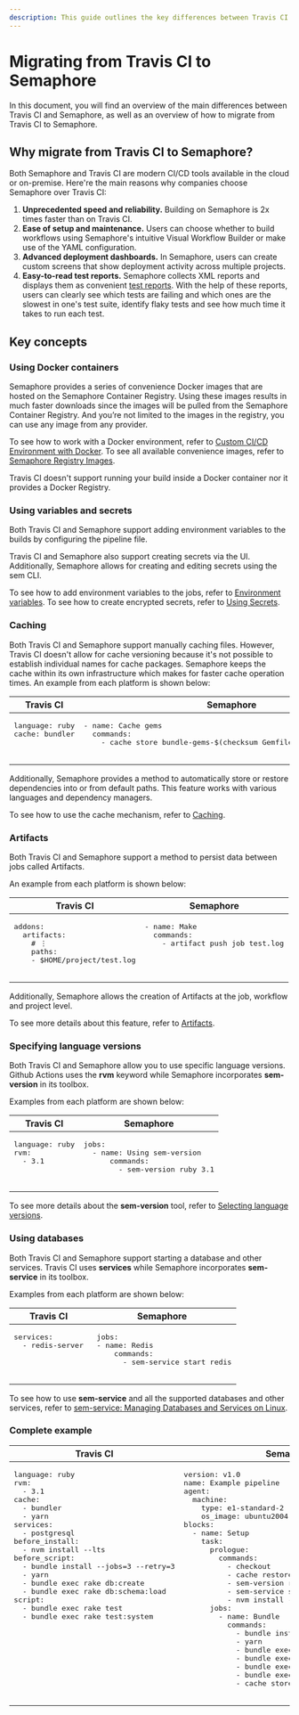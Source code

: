 ```yaml
---
description: This guide outlines the key differences between Travis CI and Semaphore 2.0 and provides you with a direction to migrate to Semaphore 2.0.
---
```


# Migrating from Travis CI to Semaphore

In this document, you will find an overview of the main differences between Travis CI and Semaphore, 
as well as an overview of how to migrate from Travis CI to Semaphore.

## Why migrate from Travis CI to Semaphore?
Both Semaphore and Travis CI are modern CI/CD tools available in the cloud or on-premise. Here're the main reasons why companies choose Semaphore over Travis CI:

1. **Unprecedented speed and reliability.** Building on Semaphore is 2x times faster than on Travis CI.
2. **Ease of setup and maintenance.** Users can choose whether to build workflows using Semaphore's intuitive Visual Workflow Builder or make use of the YAML configuration.
3. **Advanced deployment dashboards.** In Semaphore, users can create custom screens that show deployment activity across multiple projects. 
4. **Easy-to-read test reports.** Semaphore collects XML reports and displays them as convenient [test reports][test-reports]. With the help of these reports, users can clearly see which tests are failing and which ones are the slowest in one's test suite, identify flaky tests and see how much time it takes to run each test.

## Key concepts

### Using Docker containers

Semaphore provides a series of convenience Docker images that are hosted on the Semaphore Container Registry. 
Using these images results in much faster downloads since the images will be pulled from the Semaphore Container Registry. 
And you’re not limited to the images in the registry, you can use any image from any provider.

To see how to work with a Docker environment, refer to [Custom CI/CD Environment with Docker][custom-cicd-docker]. 
To see all available convenience images, refer to [Semaphore Registry Images][semaphore-registry-images].

Travis CI doesn't support running your build inside a Docker container nor it provides a Docker Registry.

### Using variables and secrets

Both Travis CI and Semaphore support adding environment variables to the builds by configuring the pipeline file. 

Travis CI and Semaphore also support creating secrets via the UI. 
Additionally, Semaphore allows for creating and editing secrets using the sem CLI.

To see how to add environment variables to the jobs, refer to [Environment variables][environment-variables]. 
To see how to create encrypted secrets, refer to [Using Secrets][secrets].

### Caching

Both Travis CI and Semaphore support manually caching files. 
However, Travis CI doesn't allow for cache versioning because it's not possible to establish individual names for cache packages. 
Semaphore keeps the cache within its own infrastructure which makes for faster cache operation times.
An example from each platform is shown below:


<table>
  <thead>
    <tr>
      <th>Travis CI</th>
      <th>Semaphore</th>
    </tr>
  </thead>
  <tbody>
    <tr>
      <td valign="top">
        <pre lang=yaml>
language: ruby
cache: bundler
    </pre>
      </td>
      <td valign="top">
        <pre lang=yaml>
- name: Cache gems
  commands:
    - cache store bundle-gems-$(checksum Gemfile.lock) vendor/bundle
      </td>
    </tr>
  </tbody>
  </table>

Additionally, Semaphore provides a method to automatically store or restore dependencies into or from default paths. 
This feature works with various languages and dependency managers.

To see how to use the cache mechanism, refer to [Caching][caching].

### Artifacts

Both Travis CI and Semaphore support a method to persist data between jobs called Artifacts. 

An example from each platform is shown below:

<table>
  <thead>
    <tr>
      <th>Travis CI</th>
      <th>Semaphore</th>
    </tr>
  </thead>
  <tbody>
    <tr>
      <td valign="top">
        <pre lang=yaml>
addons:
  artifacts:
    # ⋮
    paths:
    - $HOME/project/test.log
    </pre>
      </td>
      <td valign="top">
        <pre lang=yaml>
- name: Make
  commands:
    - artifact push job test.log
    </pre>
      </td>
    </tr>
  </tbody>
  </table>
  
Additionally, Semaphore allows the creation of Artifacts at the job, workflow and project level.

To see more details about this feature, refer to [Artifacts][artifacts].

### Specifying language versions

Both Travis CI and Semaphore allow you to use specific language versions. 
Github Actions uses the **rvm** keyword while Semaphore incorporates **sem-version** in its toolbox. 

Examples from each platform are shown below:

<table>
  <thead>
    <tr>
      <th>Travis CI</th>
      <th>Semaphore</th>
    </tr>
  </thead>
  <tbody>
    <tr>
      <td valign="top">
        <pre lang=yaml>
language: ruby
rvm:
  - 3.1
    </pre>
      </td>
      <td valign="top">
        <pre lang=yaml>
jobs:
  - name: Using sem-version
      commands:
        - sem-version ruby 3.1
    </pre>
      </td>
    </tr>
  </tbody>
  </table>

To see more details about the **sem-version** tool, refer to [Selecting language versions][language-versions].

### Using databases

Both Travis CI and Semaphore support starting a database and other services. 
Travis CI uses **services** while Semaphore incorporates **sem-service** in its toolbox.

Examples from each platform are shown below:

<table>
  <thead>
    <tr>
      <th>Travis CI</th>
      <th>Semaphore</th>
    </tr>
  </thead>
  <tbody>
    <tr>
      <td valign="top">
        <pre lang=yaml>
services:
  - redis-server
    </pre>
      </td>
      <td valign="top">
        <pre lang=yaml>
 jobs:
 - name: Redis
     commands:
       - sem-service start redis
    </pre>
      </td>
    </tr>
  </tbody>
  </table>
  
To see how to use **sem-service** and all the supported databases and other services, 
refer to [sem-service: Managing Databases and Services on Linux][sem-service].

### Complete example

<table>
  <thead>
    <tr>
      <th>Travis CI</th>
      <th>Semaphore</th>
    </tr>
  </thead>
  <tbody>
    <tr>
      <td valign="top">
        <pre lang=yaml>
language: ruby
rvm:
  - 3.1
cache:
  - bundler
  - yarn
services:
  - postgresql
before_install:
  - nvm install --lts
before_script:
  - bundle install --jobs=3 --retry=3
  - yarn
  - bundle exec rake db:create
  - bundle exec rake db:schema:load
script:
  - bundle exec rake test
  - bundle exec rake test:system
    </pre>
      </td>
      <td valign="top">
        <pre lang=yaml>
version: v1.0
name: Example pipeline
agent:
  machine:
    type: e1-standard-2
    os_image: ubuntu2004
blocks:
  - name: Setup
    task:     
      prologue:
        commands:
          - checkout
          - cache restore
          - sem-version ruby 3.1
          - sem-service start postgres
          - nvm install --lts
      jobs:
        - name: Bundle
          commands:
            - bundle install --path vendor/bundle
            - yarn
            - bundle exec rake db:create
            - bundle exec rake db:schema:load
            - bundle exec rake test
            - bundle exec rake test:system
            - cache store
    </pre>
      </td>
    </tr>
  </tbody>
  </table>


[parametrized-promotions]: ../essentials/deploying-with-promotions.md
[ssh-session]: ../essentials/debugging-with-ssh-access.md
[trial]: https://id.semaphoreci.com/
[book-demo]: https://semaphoreci.com/product/schedule-demo
[custom-cicd-docker]: ../ci-cd-environment/custom-ci-cd-environment-with-docker.md
[semaphore-registry-images]: ../ci-cd-environment/semaphore-registry-images.md
[environment-variables]: ../essentials/environment-variables.md
[secrets]: ../essentials/using-secrets.md
[caching]: ../essentials/caching-dependencies-and-directories.md
[artifacts]: ../essentials/artifacts.md
[language-versions]: ../ci-cd-environment/sem-version-managing-language-versions-on-linux.md
[sem-service]: ../ci-cd-environment/sem-service-managing-databases-and-services-on-linux.md
[test-reports]: ../essentials/test-summary.md
